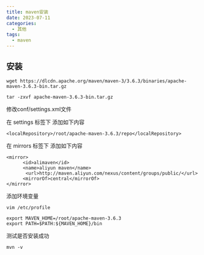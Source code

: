 ```yaml
---
title: maven安装
date: 2023-07-11
categories:
  - 其他
tags:
  - maven
---
```



## 安装

```shell
wget https://dlcdn.apache.org/maven/maven-3/3.6.3/binaries/apache-maven-3.6.3-bin.tar.gz

tar -zxvf apache-maven-3.6.3-bin.tar.gz
```

修改conf/settings.xml文件

在 settings 标签下  添加如下内容

```shell
<localRepository>/root/apache-maven-3.6.3/repo</localRepository>
```

在 mirrors 标签下  添加如下内容

```shell
<mirror>
      <id>alimaven</id>
      <name>aliyun maven</name>
       <url>http://maven.aliyun.com/nexus/content/groups/public/</url>
      <mirrorOf>central</mirrorOf>
</mirror>
```

添加环境变量

```shell
vim /etc/profile

export MAVEN_HOME=/root/apache-maven-3.6.3
export PATH=$PATH:${MAVEN_HOME}/bin
```

测试是否安装成功

```shell
mvn -v
```